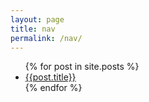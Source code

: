 ```yaml
---
layout: page
title: nav
permalink: /nav/
---
```

<ul>
    {% for post in site.posts %}
    <li>
        <a href="{{post.url}}">{{post.title}}</a>
    </li>
    {% endfor %}
</ul>